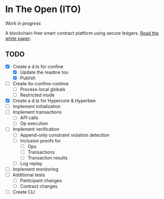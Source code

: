 # In The Open (ITO)

*Work in progress*

A blockchain-free smart contract platform using secure ledgers. [Read the white paper](#todo).

## TODO

- [x] Create a d.ts for confine
  - [x] Update the readme too
  - [x] Publish
- [ ] Create ito-confine-runtime
  - [ ] Process-local globals
  - [ ] Restricted mode
- [x] Create a d.ts for Hypercore & Hyperbee
- [ ] Implement initialization
- [ ] Implement transactions
  - [ ] API calls
  - [ ] Op execution
- [ ] Implement verification
  - [ ] Append-only constraint violation detection
  - [ ] Inclusion proofs for
    - [ ] Ops
    - [ ] Transactions
    - [ ] Transaction results
  - [ ] Log replay
- [ ] Implement monitoring
- [ ] Additional tests
  - [ ] Participant changes
  - [ ] Contract changes
- [ ] Create CLI